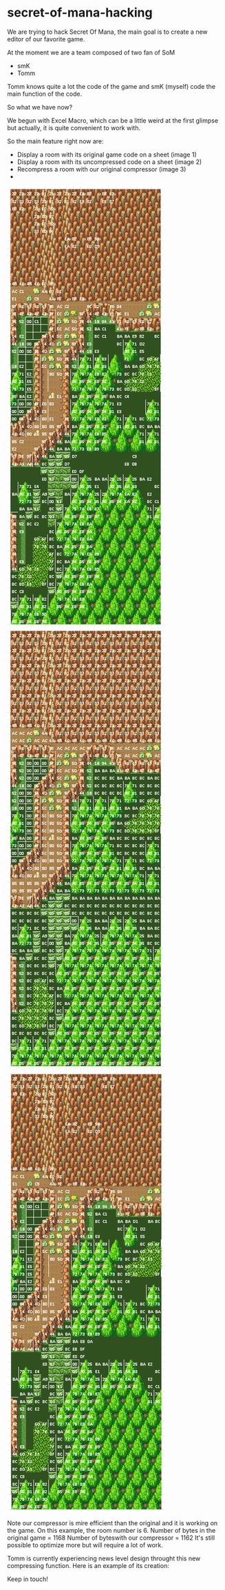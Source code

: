 # secret-of-mana-hacking

We are trying to hack Secret Of Mana, the main goal is to create a new editor of our favorite game.

At the moment we are a team composed of two fan of SoM
  - smK
  - Tomm

Tomm knows quite a lot the code of the game and smK (myself) code the main function of the code.

So what we have now?

We begun with Excel Macro, which can be a little weird at the first glimpse but actually, it is quite convenient to work with.

So the  main feature right now are:

- Display a room with its original game code on a sheet (image 1)
- Display a room with its uncompressed code on a sheet (image 2)
- Recompress a room with our original compressor (image 3)
- 
![Alt text](/Images%20GitHub/Room6_original_code.png?raw=true "Image 1")
![Alt text](/Images%20GitHub/Room6_uncompressed_code.png?raw=true "Image 2")
![Alt text](/Images%20GitHub/Room6_compressed_code.png?raw=true "Image 3")

Note our compressor is mire efficient than the original and it is working on the game.
On this example, the room number is 6.
Number of bytes in the original game = 1168
Number of byteswith our compressor = 1162
It's still possible to optimize more but will require a lot of work.

Tomm is currently experiencing news level design throught this new compressing function.
Here is an example of its creation:



Keep in touch!
